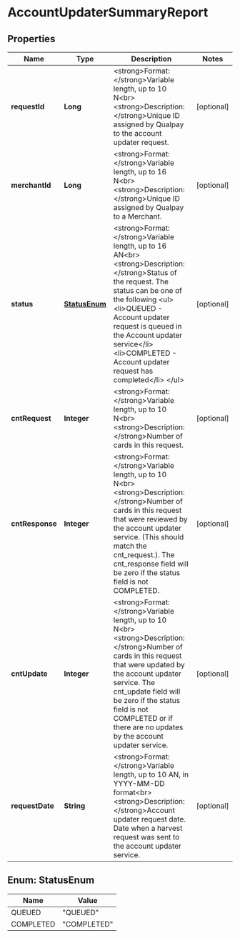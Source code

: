 
# AccountUpdaterSummaryReport

## Properties
Name | Type | Description | Notes
------------ | ------------- | ------------- | -------------
**requestId** | **Long** | &lt;strong&gt;Format: &lt;/strong&gt;Variable length, up to 10 N&lt;br&gt;&lt;strong&gt;Description: &lt;/strong&gt;Unique ID assigned by Qualpay to the account updater request. |  [optional]
**merchantId** | **Long** | &lt;strong&gt;Format: &lt;/strong&gt;Variable length, up to 16 N&lt;br&gt;&lt;strong&gt;Description: &lt;/strong&gt;Unique ID assigned by Qualpay to a Merchant. |  [optional]
**status** | [**StatusEnum**](#StatusEnum) | &lt;strong&gt;Format: &lt;/strong&gt;Variable length, up to 16 AN&lt;br&gt;&lt;strong&gt;Description: &lt;/strong&gt;Status of the request. The status can be one of the following               &lt;ul&gt;              &lt;li&gt;QUEUED - Account updater request is queued in the Account updater service&lt;/li&gt;              &lt;li&gt;COMPLETED - Account updater request has completed&lt;/li&gt;              &lt;/ul&gt; |  [optional]
**cntRequest** | **Integer** | &lt;strong&gt;Format: &lt;/strong&gt;Variable length, up to 10 N&lt;br&gt;&lt;strong&gt;Description: &lt;/strong&gt;Number of cards in this request. |  [optional]
**cntResponse** | **Integer** | &lt;strong&gt;Format: &lt;/strong&gt;Variable length, up to 10 N&lt;br&gt;&lt;strong&gt;Description: &lt;/strong&gt;Number of cards in this request that were reviewed by the account updater service. (This should match the cnt_request.). The cnt_response field will be zero if the status field is not COMPLETED. |  [optional]
**cntUpdate** | **Integer** | &lt;strong&gt;Format: &lt;/strong&gt;Variable length, up to 10 N&lt;br&gt;&lt;strong&gt;Description: &lt;/strong&gt;Number of cards in this request that were updated by the account updater service. The cnt_update field will be zero if the status field is not COMPLETED or if there are no updates by the account updater service. |  [optional]
**requestDate** | **String** | &lt;strong&gt;Format: &lt;/strong&gt;Variable length, up to 10 AN, in  YYYY-MM-DD format&lt;br&gt;&lt;strong&gt;Description: &lt;/strong&gt;Account updater request date. Date when a harvest request was sent to the account updater service. |  [optional]


<a name="StatusEnum"></a>
## Enum: StatusEnum
Name | Value
---- | -----
QUEUED | &quot;QUEUED&quot;
COMPLETED | &quot;COMPLETED&quot;




